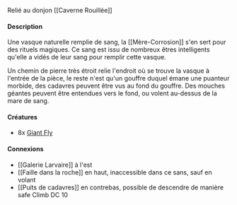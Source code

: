 Relié au donjon [[Caverne Rouillée]]
#### Description
Une vasque naturelle remplie de sang, la [[Mère-Corrosion]] s'en sert pour des rituels magiques. Ce sang est issu de nombreux êtres intelligents qu'elle a vidés de leur sang pour remplir cette vasque.

Un chemin de pierre très étroit relie l'endroit où se trouve la vasque à l'entrée de la pièce, le reste n'est qu'un gouffre duquel émane une puanteur morbide, des cadavres peuvent être vus au fond du gouffre. Des mouches géantes peuvent être entendues vers le fond, ou volent au-dessus de la mare de sang.
#### Créatures
- 8x [Giant Fly](https://2e.aonprd.com/Monsters.aspx?ID=673)
#### Connexions
- [[Galerie Larvaire]] à l'est
- [[Faille dans la roche]] en haut, inaccessible dans ce sans, sauf en volant
- [[Puits de cadavres]] en contrebas, possible de descendre de manière safe Climb DC 10